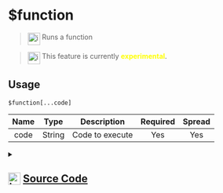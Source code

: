 # $function
> <img align="top" src="https://upload.wikimedia.org/wikipedia/commons/thumb/e/e4/Infobox_info_icon.svg/160px-Infobox_info_icon.svg.png?20150409153300" alt="image" width="25" height="auto"> Runs a function

> <img align="top" src="https://upload.wikimedia.org/wikipedia/commons/thumb/1/17/Warning.svg/156px-Warning.svg.png" alt="image" width="25" height="auto"> This feature is currently <span style="color:yellow"><strong>experimental</strong></span>.

## Usage
```
$function[...code]
```
| Name | Type | Description | Required | Spread
| :---: | :---: | :---: | :---: | :---: |
code | String | Code to execute | Yes | Yes
<details>
<summary>
    
## <img align="top" src="https://cdn4.iconfinder.com/data/icons/iconsimple-logotypes/512/github-512.png" alt="image" width="25" height="auto">  [Source Code](https://github.com/tryforge/ForgeScript-V2/blob/main/src/native/function.ts)
    
</summary>
    
```ts
import { ArgType, NativeFunction } from "../structures/NativeFunction"
import { Return } from "../structures/Return"

export default new NativeFunction({
    name: "$function",
    version: "1.0.0",
    description: "Runs a function",
    unwrap: false,
    experimental: true,
    args: [
        {
            name: "code",
            description: "Code to execute",
            required: true,
            type: ArgType.String,
            rest: true,
        },
    ],
    brackets: true,
    execute: async function (ctx) {
        const rt = await this["resolveArgs"](ctx)
        if (rt.return) return this.success(rt.value)
        else if (rt.success) return this.success()
        return rt
    },
})

```
    
</details>